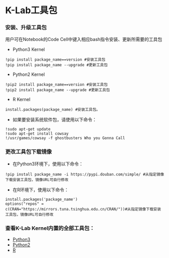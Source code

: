 # K-Lab工具包

### 安装、升级工具包
用户可在Notebook的Code Cell中键入相应bash指令安装、更新所需要的工具包
* Python3 Kernel
```
!pip install package_name==version #安装工具包
!pip install package_name --upgrade #更新工具包
```
* Python2 Kernel
```
!pip2 install package_name==version #安装工具包
!pip2 install package_name --upgrade #更新工具包
```

* R Kernel
```
install.packages(package_name) #安装工具包。
```

* 如果要安装系统软件包，请使用以下命令：
```
!sudo apt-get update
!sudo apt-get install cowsay
!/usr/games/cowsay -f ghostbusters Who you Gonna Call
```

### 更改工具包下载镜像
* 在Python3环境下，使用以下命令：
```
!pip install package_name -i https://pypi.douban.com/simple/ #从指定镜像下载安装工具包，镜像URL可自行修改
```
* 在R环境下，使用以下命令：
```
install.packages('package_name')
options("repos" = c(CRAN="https://mirrors.tuna.tsinghua.edu.cn/CRAN/"))#从指定镜像下载安装工具包，镜像URL可自行修改
```
### 查看K-Lab Kernel内置的全部工具包：
* [Python3](./py3.md)
* [Python2](./py2.md)
* [R](./r.md)
